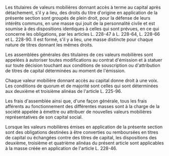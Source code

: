   
Les titulaires de valeurs mobilières donnant accès à terme au capital après détachement, s'il y a lieu, des droits du titre d'origine en application de la présente section sont groupés de plein droit, pour la défense de leurs intérêts communs, en une masse qui jouit de la personnalité civile et est soumise à des dispositions identiques à celles qui sont prévues, en ce qui concerne les obligations, par les articles L. 228-47 à L. 228-64, L. 228-66 et L. 228-90. Il est formé, s'il y a lieu, une masse distincte pour chaque nature de titres donnant les mêmes droits.   

  
Les assemblées générales des titulaires de ces valeurs mobilières sont appelées à autoriser toutes modifications au contrat d'émission et à statuer sur toute décision touchant aux conditions de souscription ou d'attribution de titres de capital déterminées au moment de l'émission.   

  
Chaque valeur mobilière donnant accès au capital donne droit à une voix. Les conditions de quorum et de majorité sont celles qui sont déterminées aux deuxième et troisième alinéas de l'article L. 225-96.   

  
Les frais d'assemblée ainsi que, d'une façon générale, tous les frais afférents au fonctionnement des différentes masses sont à la charge de la société appelée à émettre ou attribuer de nouvelles valeurs mobilières représentatives de son capital social.   

  
Lorsque les valeurs mobilières émises en application de la présente section sont des obligations destinées à être converties ou remboursées en titres de capital ou échangées contre des titres de capital, les dispositions des deuxième, troisième et quatrième alinéas du présent article sont applicables à la masse créée en application de l'article L. 228-46.  
